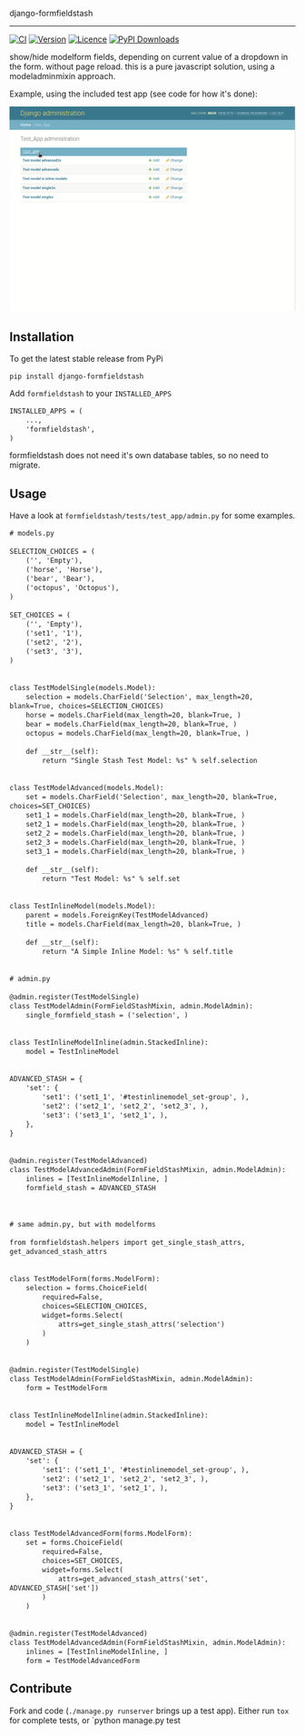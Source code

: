 django-formfieldstash
*****************

[![CI](https://img.shields.io/github/actions/workflow/status/bnzk/django-formfieldstash/ci.yml?style=flat-square&logo=github "CI")](https://github.com/bnzk/django-formfieldstash/actions/workflows/ci.yml)
[![Version](https://img.shields.io/pypi/v/django-formfieldstash.svg?style=flat-square "Version")](https://pypi.python.org/pypi/django-formfieldstash/)
[![Licence](https://img.shields.io/github/license/bnzk/django-formfieldstash.svg?style=flat-square "Licence")](https://pypi.python.org/pypi/django-formfieldstash/)
[![PyPI Downloads](https://img.shields.io/pypi/dm/django-formfieldstash?style=flat-square "PyPi Downloads")](https://pypistats.org/packages/django-formfieldstash)


show/hide modelform fields, depending on current value of a dropdown in the form. without page reload.
this is a pure javascript solution, using a modeladminmixin approach.

Example, using the included test app (see code for how it's done):

![CI](https://raw.githubusercontent.com/bnzk/django-formfieldstash/main/docs/formfieldstash.gif "Demo GIF")
 

Installation
------------

To get the latest stable release from PyPi


    pip install django-formfieldstash

Add ``formfieldstash`` to your ``INSTALLED_APPS``

    INSTALLED_APPS = (
        ...,
        'formfieldstash',
    )

formfieldstash does not need it's own database tables, so no need to migrate.


Usage
------------

Have a look at ``formfieldstash/tests/test_app/admin.py`` for some examples.

    # models.py

    SELECTION_CHOICES = (
        ('', 'Empty'),
        ('horse', 'Horse'),
        ('bear', 'Bear'),
        ('octopus', 'Octopus'),
    )

    SET_CHOICES = (
        ('', 'Empty'),
        ('set1', '1'),
        ('set2', '2'),
        ('set3', '3'),
    )


    class TestModelSingle(models.Model):
        selection = models.CharField('Selection', max_length=20, blank=True, choices=SELECTION_CHOICES)
        horse = models.CharField(max_length=20, blank=True, )
        bear = models.CharField(max_length=20, blank=True, )
        octopus = models.CharField(max_length=20, blank=True, )

        def __str__(self):
            return "Single Stash Test Model: %s" % self.selection


    class TestModelAdvanced(models.Model):
        set = models.CharField('Selection', max_length=20, blank=True, choices=SET_CHOICES)
        set1_1 = models.CharField(max_length=20, blank=True, )
        set2_1 = models.CharField(max_length=20, blank=True, )
        set2_2 = models.CharField(max_length=20, blank=True, )
        set2_3 = models.CharField(max_length=20, blank=True, )
        set3_1 = models.CharField(max_length=20, blank=True, )

        def __str__(self):
            return "Test Model: %s" % self.set


    class TestInlineModel(models.Model):
        parent = models.ForeignKey(TestModelAdvanced)
        title = models.CharField(max_length=20, blank=True, )

        def __str__(self):
            return "A Simple Inline Model: %s" % self.title


    # admin.py

    @admin.register(TestModelSingle)
    class TestModelAdmin(FormFieldStashMixin, admin.ModelAdmin):
        single_formfield_stash = ('selection', )


    class TestInlineModelInline(admin.StackedInline):
        model = TestInlineModel


    ADVANCED_STASH = {
        'set': {
            'set1': ('set1_1', '#testinlinemodel_set-group', ),
            'set2': ('set2_1', 'set2_2', 'set2_3', ),
            'set3': ('set3_1', 'set2_1', ),
        },
    }


    @admin.register(TestModelAdvanced)
    class TestModelAdvancedAdmin(FormFieldStashMixin, admin.ModelAdmin):
        inlines = [TestInlineModelInline, ]
        formfield_stash = ADVANCED_STASH



    # same admin.py, but with modelforms

    from formfieldstash.helpers import get_single_stash_attrs, get_advanced_stash_attrs


    class TestModelForm(forms.ModelForm):
        selection = forms.ChoiceField(
            required=False,
            choices=SELECTION_CHOICES,
            widget=forms.Select(
                attrs=get_single_stash_attrs('selection')
            )
        )


    @admin.register(TestModelSingle)
    class TestModelAdmin(FormFieldStashMixin, admin.ModelAdmin):
        form = TestModelForm


    class TestInlineModelInline(admin.StackedInline):
        model = TestInlineModel


    ADVANCED_STASH = {
        'set': {
            'set1': ('set1_1', '#testinlinemodel_set-group', ),
            'set2': ('set2_1', 'set2_2', 'set2_3', ),
            'set3': ('set3_1', 'set2_1', ),
        },
    }


    class TestModelAdvancedForm(forms.ModelForm):
        set = forms.ChoiceField(
            required=False,
            choices=SET_CHOICES,
            widget=forms.Select(
                attrs=get_advanced_stash_attrs('set', ADVANCED_STASH['set'])
            )
        )


    @admin.register(TestModelAdvanced)
    class TestModelAdvancedAdmin(FormFieldStashMixin, admin.ModelAdmin):
        inlines = [TestInlineModelInline, ]
        form = TestModelAdvancedForm


Contribute
------------

Fork and code (`./manage.py runserver` brings up a test app). Either run `tox` for complete tests, or `python manage.py test
